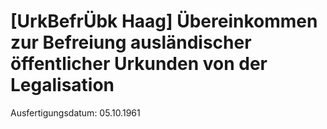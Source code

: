 # [UrkBefrÜbk Haag] Übereinkommen zur Befreiung ausländischer öffentlicher Urkunden von der Legalisation

Ausfertigungsdatum: 05.10.1961

 